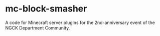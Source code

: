 # mc-block-smasher
A code for Minecraft server plugins for the 2nd-anniversary event of the NGCK Department Community.
